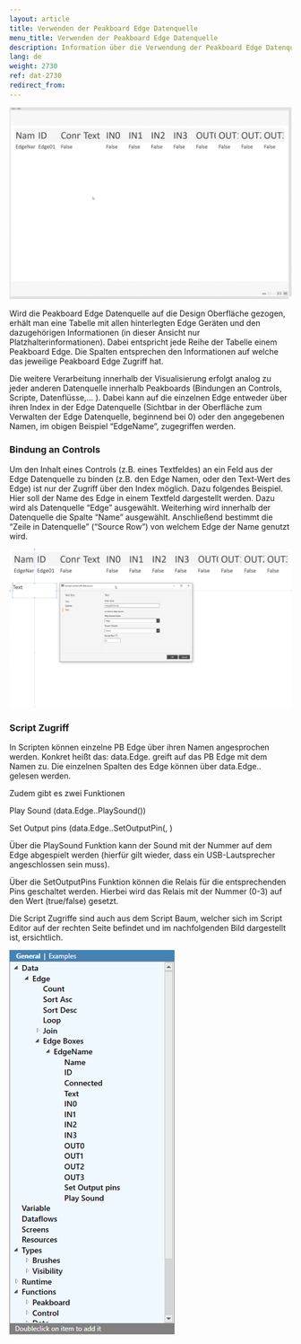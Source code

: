 ```yaml
---
layout: article
title: Verwenden der Peakboard Edge Datenquelle
menu_title: Verwenden der Peakboard Edge Datenquelle
description: Information über die Verwendung der Peakboard Edge Datenquelle
lang: de
weight: 2730
ref: dat-2730
redirect_from:
---
```


![img01](/assets/images/data-sources/peakboard-edge/use01.png)

Wird die Peakboard Edge Datenquelle auf die Design Oberfläche gezogen, erhält man eine Tabelle mit allen hinterlegten Edge Geräten und den dazugehörigen Informationen (in dieser Ansicht nur Platzhalterinformationen). Dabei entspricht jede Reihe der Tabelle einem Peakboard Edge. Die Spalten entsprechen den Informationen auf welche das jeweilige Peakboard Edge Zugriff hat. 

Die weitere Verarbeitung innerhalb der Visualisierung erfolgt analog zu jeder anderen Datenquelle innerhalb Peakboards (Bindungen an Controls, Scripte, Datenflüsse,… ). Dabei kann auf die einzelnen Edge entweder über ihren Index in der Edge Datenquelle (Sichtbar in der Oberfläche zum Verwalten der Edge Datenquelle, beginnend bei 0) oder den angegebenen Namen, im obigen Beispiel “EdgeName”, zugegriffen werden.


### Bindung an Controls
Um den Inhalt eines Controls (z.B. eines Textfeldes) an ein Feld aus der Edge Datenquelle zu binden (z.B. den Edge Namen, oder den Text-Wert des Edge) ist nur der Zugriff über den Index möglich. Dazu folgendes Beispiel. Hier soll der Name des Edge in einem Textfeld dargestellt werden. Dazu wird als Datenquelle “Edge” ausgewählt. Weiterhing wird innerhalb der Datenquelle die Spalte “Name” ausgewählt. Anschließend bestimmt die “Zeile in Datenquelle” (“Source Row”) von welchem Edge der Name genutzt wird.

![img02](/assets/images/data-sources/peakboard-edge/use02.png)

### Script Zugriff
In Scripten können einzelne PB Edge über ihren Namen angesprochen werden. Konkret heißt das:
data.Edge.<Name> greift auf das PB Edge mit dem Namen <Name> zu. 
Die einzelnen Spalten des Edge können über data.Edge.<Name>.<Spalte> gelesen werden.

Zudem gibt es zwei Funktionen

Play Sound (data.Edge.<Name>.PlaySound(<NR>))

Set Output pins (data.Edge.<Name>.SetOutputPin(<NR>, <Wert>)

Über die PlaySound Funktion kann der Sound mit der Nummer <NR> auf dem Edge abgespielt werden (hierfür gilt wieder, dass ein USB-Lautsprecher angeschlossen sein muss).

Über die SetOutputPins Funktion können die Relais für die entsprechenden Pins geschaltet werden. Hierbei wird das Relais mit der Nummer <NR> (0-3) auf den Wert <Wert> (true/false) gesetzt.

Die Script Zugriffe sind auch aus dem Script Baum, welcher sich im Script Editor auf der rechten Seite befindet und im nachfolgenden Bild dargestellt ist, ersichtlich. 

![img03](/assets/images/data-sources/peakboard-edge/use03.png)
